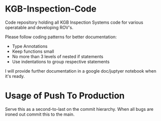 # KGB-Inspection-Code
Code repository holding all KGB Inspection Systems code for various operatable and developing ROV's.

Please follow coding patterns for better documentation:
- Type Annotations
- Keep functions small 
- No more than 3 levels of nested if statements
- Use indentations to group respective statements

I will provide further documentation in a google doc/juptyer notebook when it's ready.

# Usage of Push To Production

Serve this as a second-to-last on the commit hierarchy. When all bugs are ironed out commit this to the main.
